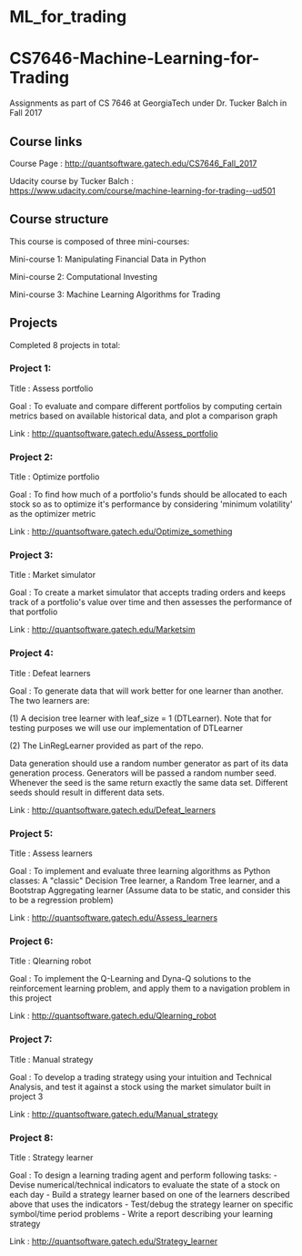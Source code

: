 # ML_for_trading

# CS7646-Machine-Learning-for-Trading
Assignments as part of CS 7646 at GeorgiaTech under Dr. Tucker Balch in Fall 2017


## Course links
Course Page : http://quantsoftware.gatech.edu/CS7646_Fall_2017

Udacity course by Tucker Balch : https://www.udacity.com/course/machine-learning-for-trading--ud501

## Course structure
This course is composed of three mini-courses:

Mini-course 1: Manipulating Financial Data in Python

Mini-course 2: Computational Investing

Mini-course 3: Machine Learning Algorithms for Trading

## Projects

Completed 8 projects in total:
### Project 1:
Title : Assess portfolio

Goal : To evaluate and compare different portfolios by computing certain metrics based on available historical data, and plot a comparison graph

Link : http://quantsoftware.gatech.edu/Assess_portfolio

### Project 2: 
Title : Optimize portfolio

Goal : To find how much of a portfolio's funds should be allocated to each stock so as to optimize it's performance by considering 'minimum volatility' as the optimizer metric

Link : http://quantsoftware.gatech.edu/Optimize_something

### Project 3:
Title : Market simulator

Goal : To create a market simulator that accepts trading orders and keeps track of a portfolio's value over time and then assesses the performance of that portfolio

Link : http://quantsoftware.gatech.edu/Marketsim

### Project 4:
Title : Defeat learners

Goal : To generate data that will work better for one learner than another. The two learners are:

(1) A decision tree learner with leaf_size = 1 (DTLearner). Note that for testing purposes we will use our implementation of DTLearner

(2) The LinRegLearner provided as part of the repo.

Data generation should use a random number generator as part of its data generation process. Generators will be passed a random number seed. Whenever the seed is the same return exactly the same data set. Different seeds should result in different data sets.

Link : http://quantsoftware.gatech.edu/Defeat_learners

### Project 5: 
Title : Assess learners

Goal : To implement and evaluate three learning algorithms as Python classes: A "classic" Decision Tree learner, a Random Tree learner, and a Bootstrap Aggregating learner (Assume data to be static, and consider this to be a regression problem)

Link : http://quantsoftware.gatech.edu/Assess_learners

### Project 6: 
Title : Qlearning robot

Goal : To implement the Q-Learning and Dyna-Q solutions to the reinforcement learning problem, and apply them to a navigation problem in this project

Link : http://quantsoftware.gatech.edu/Qlearning_robot

### Project 7: 
Title : Manual strategy

Goal : To develop a trading strategy using your intuition and Technical Analysis, and test it against a stock using the market simulator built in project 3

Link : http://quantsoftware.gatech.edu/Manual_strategy

### Project 8: 
Title : Strategy learner

Goal : To design a learning trading agent and perform following tasks:
            - Devise numerical/technical indicators to evaluate the state of a stock on each day
            - Build a strategy learner based on one of the learners described above that uses the indicators
            - Test/debug the strategy learner on specific symbol/time period problems
            - Write a report describing your learning strategy
            
Link : http://quantsoftware.gatech.edu/Strategy_learner
